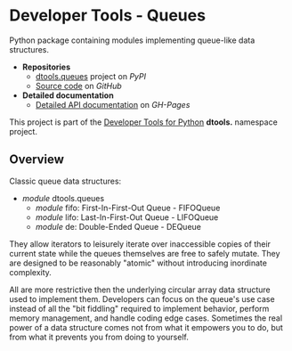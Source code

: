 # Developer Tools - Queues

Python package containing modules implementing queue-like data
structures.

- **Repositories**
  - [dtools.queues][1] project on *PyPI*
  - [Source code][2] on *GitHub*
- **Detailed documentation**
  - [Detailed API documentation][3] on *GH-Pages*

This project is part of the [Developer Tools for Python][4] **dtools.**
namespace project.

## Overview

Classic queue data structures:

- *module* dtools.queues
  - *module* fifo: First-In-First-Out Queue - FIFOQueue
  - *module* lifo: Last-In-First-Out Queue - LIFOQueue
  - *module* de: Double-Ended Queue - DEQueue

They allow iterators to leisurely iterate over inaccessible copies of
their current state while the queues themselves are free to safely
mutate. They are designed to be reasonably "atomic" without introducing
inordinate complexity.

All are more restrictive then the underlying circular array data
structure used to implement them. Developers can focus on the queue's
use case instead of all the "bit fiddling" required to implement
behavior, perform memory management, and handle coding edge cases.
Sometimes the real power of a data structure comes not from what it
empowers you to do, but from what it prevents you from doing to
yourself.

[1]: https://pypi.org/project/dtools.queues/
[2]: https://github.com/grscheller/dtools-queues/
[3]: https://grscheller.github.io/dtools-namespace-projects/queues/
[4]: https://github.com/grscheller/dtools-namespace-projects/blob/main/README.md
